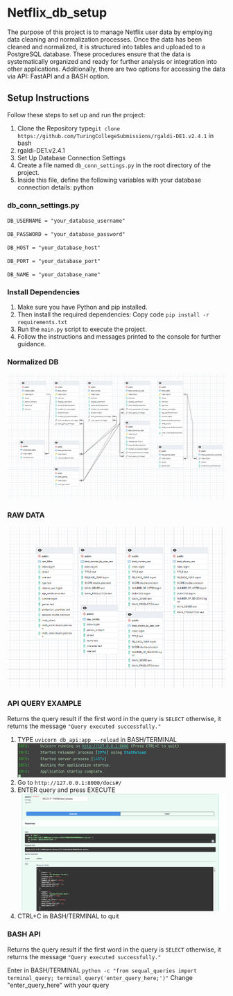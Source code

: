 # Netflix_db_setup

The purpose of this project is to manage Netflix user data by employing data cleaning
and normalization processes. Once the data has been cleaned and normalized, it is structured
into tables and uploaded to a PostgreSQL database. These procedures ensure that the data
is systematically organized and ready for further analysis or integration into other applications.
Additionally, there are two options for accessing the data via API: FastAPI and a BASH option.

## Setup Instructions
Follow these steps to set up and run the project:

1. Clone the Repository type`git clone https://github.com/TuringCollegeSubmissions/rgaldi-DE1.v2.4.1` in bash
2. rgaldi-DE1.v2.4.1
3. Set Up Database Connection Settings
4. Create a file named `db_conn_settings.py` in the root directory of the project.
5. Inside this file, define the following variables with your database connection details:
python

### db_conn_settings.py

`DB_USERNAME = "your_database_username"`

`DB_PASSWORD = "your_database_password"`

`DB_HOST = "your_database_host"`

`DB_PORT = "your_database_port"`

`DB_NAME = "your_database_name"`
### Install Dependencies
1. Make sure you have Python and pip installed.
2. Then install the required dependencies: Copy code `pip install -r requirements.txt`
3. Run the `main.py` script to execute the project.
4. Follow the instructions and messages printed to the console for further guidance.

### Normalized DB
![screenshot](Screenshot1.png)

### RAW DATA
![screenshot](Screenshot2.png)

### API QUERY EXAMPLE
Returns the query result if the first word in the query is `SELECT` otherwise, it returns the message `"Query executed successfully."`
1. TYPE `uvicorn db_api:app --reload` in BASH/TERMINAL
![screenshot](Screenshot4.png)
2. Go to `http://127.0.0.1:8000/docs#/`
3. ENTER query and press EXECUTE
![screenshot](Screenshot3.png)
4. CTRL+C in BASH/TERMINAL to quit

### BASH API
Returns the query result if the first word in the query is `SELECT` otherwise, it returns the message `"Query executed successfully."`

Enter in BASH/TERMINAL
`python -c "from sequal_queries import terminal_query; terminal_query('enter_query_here;')"`
Change "enter_query_here" with your query

